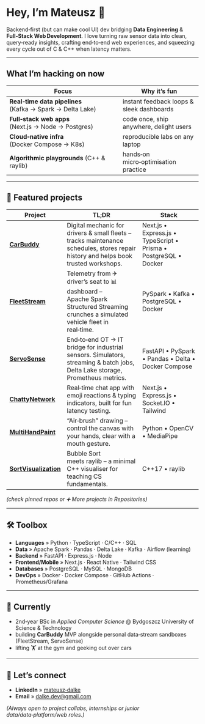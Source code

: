 # Hey, I’m Mateusz 🚀

Backend‑first (but can make cool UI) dev bridging **Data Engineering** & **Full‑Stack Web Development**. I love turning raw sensor data into clean, query‑ready insights, crafting end‑to‑end web experiences, and squeezing every cycle out of C & C++ when latency matters.

---

## What I’m hacking on now

| Focus                                                     | Why it’s fun                              |
| --------------------------------------------------------- | ----------------------------------------- |
| **Real‑time data pipelines** (Kafka → Spark → Delta Lake) | instant feedback loops & sleek dashboards |
| **Full‑stack web apps** (Next.js → Node → Postgres)       | code once, ship anywhere, delight users   |
| **Cloud‑native infra** (Docker Compose → K8s)             | reproducible labs on any laptop           |
| **Algorithmic playgrounds** (C++ & raylib)                | hands‑on micro‑optimisation practice      |

---

## 🚀 Featured projects

| Project                                                                         | TL;DR                                                                                                                               | Stack                                                            |
| ------------------------------------------------------------------------------- | ----------------------------------------------------------------------------------------------------------------------------------- | ---------------------------------------------------------------- |
| **[CarBuddy](https://github.com/SculptTechProject/carbuddy)**                   | Digital mechanic for drivers & small fleets – tracks maintenance schedules, stores repair history and helps book trusted workshops. | Next.js • Express.js • TypeScript • Prisma • PostgreSQL • Docker |
| **[FleetStream](https://github.com/SculptTechProject/FleetStream)**             | Telemetry from ✈ driver’s seat to 📊 dashboard – Apache Spark Structured Streaming crunches a simulated vehicle fleet in real‑time. | PySpark • Kafka • PostgreSQL • Docker                            |
| **[ServoSense](https://github.com/SculptTechProject/ServoSense)**               | End‑to‑end OT → IT bridge for industrial sensors. Simulators, streaming & batch jobs, Delta Lake storage, Prometheus metrics.       | FastAPI • PySpark • Pandas • Delta • Docker Compose              |
| **[ChattyNetwork](https://github.com/SculptTechProject/ChattyNetwork)**         | Real‑time chat app with emoji reactions & typing indicators, built for fun latency testing.                                         | Next.js • Express.js • Socket.IO • Tailwind                      |
| **[MultiHandPaint](https://github.com/SculptTechProject/MultiHandPaint)**       | “Air‑brush” drawing – control the canvas with your hands, clear with a mouth gesture.                                               | Python • OpenCV • MediaPipe                                      |
| **[SortVisualization](https://github.com/SculptTechProject/SortVisualization)** | Bubble Sort meets raylib – a minimal C++ visualiser for teaching CS fundamentals.                                                   | C++17 • raylib                                                   |

*(check pinned repos or ➕ More projects in Repositories)*

---

## 🛠️ Toolbox

* **Languages** » Python · TypeScript · C/C++ · SQL
* **Data** » Apache Spark · Pandas · Delta Lake · Kafka · Airflow (learning)
* **Backend** » FastAPI · Express.js · Node
* **Frontend/Mobile** » Next.js · React Native · Tailwind CSS
* **Databases** » PostgreSQL · MySQL · MongoDB
* **DevOps** » Docker · Docker Compose · GitHub Actions · Prometheus/Grafana

---

## 🎯 Currently

* 2nd‑year BSc in *Applied Computer Science* @ Bydgoszcz University of Science & Technology
* building **CarBuddy** MVP alongside personal data‑stream sandboxes (FleetStream, ServoSense)
* lifting 🏋️ at the gym and geeking out over cars

---

## 🤝 Let’s connect

* **LinkedIn** » [mateusz‑dalke](https://www.linkedin.com/in/mateusz-dalke)
* **Email** » [dalke.dev@gmail.com](mailto:dalke.dev@gmail.com)

*(Always open to project collabs, internships or junior data/data‑platform/web roles.)*
